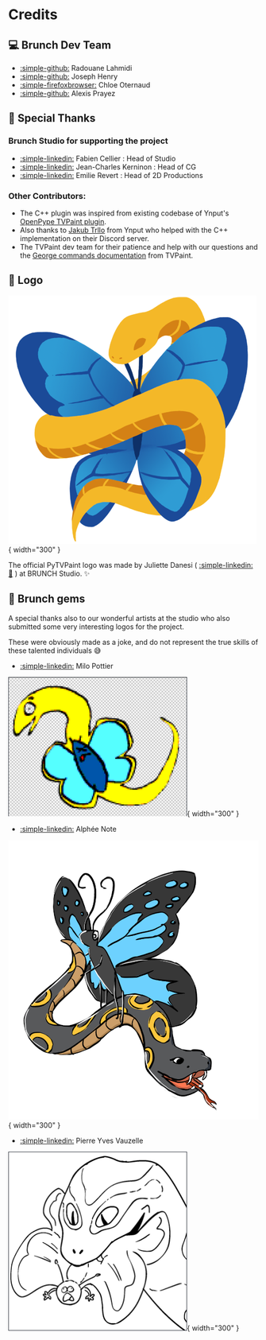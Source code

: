 # Credits

## :computer: Brunch Dev Team

- [:simple-github:](https://github.com/rlahmidi) Radouane Lahmidi
- [:simple-github:](https://github.com/jhenrybrunch) Joseph Henry
- [:simple-firefoxbrowser:](https://www.chloeoternaud.com/about) Chloe Oternaud
- [:simple-github:](https://github.com/aprayez) Alexis Prayez

## :pray: Special Thanks

### Brunch Studio for supporting the project

- [:simple-linkedin:](https://www.linkedin.com/in/fabien-cellier-03545826/) Fabien Cellier : Head of Studio
- [:simple-linkedin:](https://www.linkedin.com/in/jean-charles-kerninon-14309b3/) Jean-Charles Kerninon : Head of CG
- [:simple-linkedin:](https://www.linkedin.com/in/emilie-revert-236279109/) Emilie Revert : Head of 2D Productions

### Other Contributors:

- The C++ plugin was inspired from existing codebase of Ynput's [OpenPype TVPaint plugin](https://github.com/ynput/OpenPype/tree/develop/openpype/hosts/tvpaint/tvpaint_plugin/plugin_code).
- Also thanks to [Jakub Trllo](https://www.linkedin.com/in/jakub-trllo-751387a6/) from Ynput who helped with the C++ implementation on their Discord server.
- The TVPaint dev team for their patience and help with our questions and the [George commands documentation](https://www.tvpaint.com/doc/tvpaint-animation-11/george-commands) from TVPaint.

## :snake: Logo

![](./assets/pytvpaint_logo.png){ width="300" }

The official PyTVPaint logo was made by Juliette Danesi ( [:simple-linkedin:](https://www.linkedin.com/in/juliette-danesi-1427561b6/) [:link:](https://juliettedanesi.wixsite.com/monsite/layout-posing) ) at BRUNCH Studio. :sparkles:

## :gem: Brunch gems

A special thanks also to our wonderful artists at the studio who also submitted some very interesting logos for the project.

These were obviously made as a joke, and do not represent the true skills of these talented individuals :sweat_smile:

- [:simple-linkedin:](https://www.linkedin.com/in/milo-pottier-6b8971152/) Milo Pottier

![](./assets/logo_milo.png){ width="300" }

- [:simple-linkedin:](https://www.linkedin.com/in/alphee-n/) Alphée Note

![](./assets/logo_alphee.png){ width="300" }

- [:simple-linkedin:](https://www.linkedin.com/in/pierreyves-vauzelle/) Pierre Yves Vauzelle

![](./assets/logo_pierre_yves.png){ width="300" }
